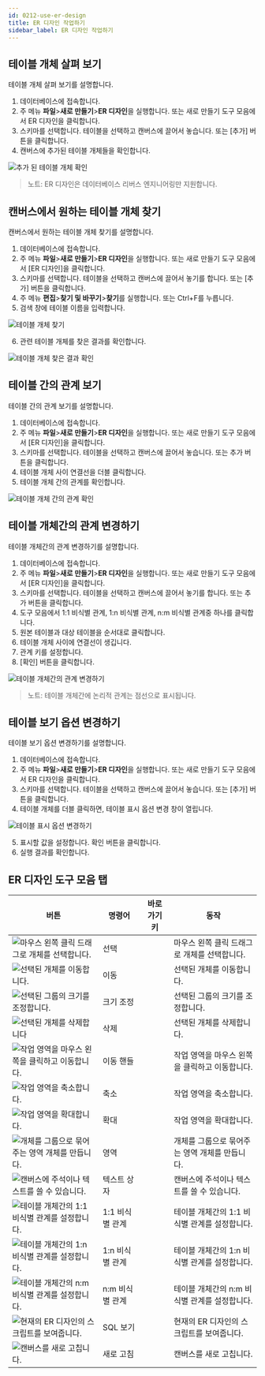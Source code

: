 ```yaml
---
id: 0212-use-er-design
title: ER 디자인 작업하기
sidebar_label: ER 디자인 작업하기
---
```


## 테이블 개체 살펴 보기

테이블 개체 살펴 보기를 설명합니다.

1. 데이터베이스에 접속합니다.
2. 주 메뉴 **파일**>**새로 만들기**>**ER 디자인**을 실행합니다. 또는 새로 만들기 도구 모음에서 ER 디자인을 클릭합니다.
3. 스키마를 선택합니다. 테이블을 선택하고 캔버스에 끌어서 놓습니다. 또는 [추가] 버튼을 클릭합니다.
4. 캔버스에 추가된 테이블 개체들을 확인합니다.

![추가 된 테이블 개체 확인](https://s3.ap-northeast-2.amazonaws.com/sqlgate-resource/captures/erDesign/erDesign-viewTable-ko.png)

> 노트: ER 디자인은 데이터베이스 리버스 엔지니어링만 지원합니다.


## 캔버스에서 원하는 테이블 개체 찾기

캔버스에서 원하는 테이블 개체 찾기를 설명합니다.

1. 데이터베이스에 접속합니다.
2. 주 메뉴 **파일**>**새로 만들기**>**ER 디자인**을 실행합니다. 또는 새로 만들기 도구 모음에서 [ER 디자인]을 클릭합니다.
3. 스키마를 선택합니다. 테이블을 선택하고 캔버스에 끌어서 놓기를 합니다. 또는 [추가] 버튼을 클릭합니다.
4. 주 메뉴 **편집**>**찾기 및 바꾸기**>**찾기**를 실행합니다. 또는 Ctrl+F를 누릅니다.
5. 검색 창에 테이블 이름을 입력합니다.

![테이블 개체 찾기](https://s3.ap-northeast-2.amazonaws.com/sqlgate-resource/captures/erDesign/erDesign-findTableOnCanvas-ko.png)

6. 관련 테이블 개체를 찾은 결과를 확인합니다.

![테이블 개체 찾은 결과 확인](https://s3.ap-northeast-2.amazonaws.com/sqlgate-resource/captures/erDesign/erDesign-findTableOnCanvas-01-ko.png)


## 테이블 간의 관계 보기

테이블 간의 관계 보기를 설명합니다.

1. 데이터베이스에 접속합니다.
2. 주 메뉴 **파일**>**새로 만들기**>**ER 디자인**을 실행합니다. 또는 새로 만들기 도구 모음에서 [ER 디자인]을 클릭합니다.
3. 스키마를 선택합니다. 테이블을 선택하고 캔버스에 끌어서 놓습니다. 또는 추가 버튼을 클릭합니다.
4. 테이블 개체 사이 연결선을 더블 클릭합니다.
5. 테이블 개체 간의 관계를 확인합니다.

![테이블 개체 간의 관계 확인](https://s3.ap-northeast-2.amazonaws.com/sqlgate-resource/captures/erDesign/erDesign-viewRelationship-ko.png)


## 테이블 개체간의 관계 변경하기

테이블 개체간의 관계 변경하기를 설명합니다.

1. 데이터베이스에 접속합니다.
2. 주 메뉴 **파일**>**새로 만들기**>**ER 디자인**을 실행합니다. 또는 새로 만들기 도구 모음에서 [ER 디자인]을 클릭합니다.
3. 스키마를 선택합니다. 테이블을 선택하고 캔버스에 끌어서 놓기를 합니다. 또는 추가 버튼을 클릭합니다.
4. 도구 모음에서 1:1 비식별 관계, 1:n 비식별 관계, n:m 비식별 관계중 하나를 클릭합니다.
5. 원본 테이블과 대상 테이블을 순서대로 클릭합니다.
6. 테이블 개체 사이에 연결선이 생깁니다.
7. 관계 키를 설정합니다.
8. [확인] 버튼을 클릭합니다.

![테이블 개체간의 관계 변경하기](https://s3.ap-northeast-2.amazonaws.com/sqlgate-resource/captures/erDesign/erDesign-alterRelationship-ko.png)

> 노트: 테이블 개체간에 논리적 관계는 점선으로 표시됩니다.


## 테이블 보기 옵션 변경하기

테이블 보기 옵션 변경하기를 설명합니다.

1. 데이터베이스에 접속합니다.
2. 주 메뉴 **파일**>**새로 만들기**>**ER 디자인**을 실행합니다. 또는 새로 만들기 도구 모음에서 ER 디자인을 클릭합니다.
3. 스키마를 선택합니다. 테이블을 선택하고 캔버스에 끌어서 놓습니다. 또는 [추가] 버튼을 클릭합니다.
4. 테이블 개체를 더블 클릭하면, 테이블 표시 옵션 변경 창이 열립니다.

![테이블 표시 옵션 변경하기](https://s3.ap-northeast-2.amazonaws.com/sqlgate-resource/captures/erDesign/erDesign-changeOptionsForTableDisplay-ko.png)

5. 표시할 값을 설정합니다. 확인 버튼을 클릭합니다.
6. 실행 결과를 확인합니다.


## ER 디자인 도구 모음 탭


| 버튼                                                                                                                                          | 명령어        | 바로 가기 키 | 동작                          |
| ------------------------------------------------------------------------------------------------------------------------------------------- | ---------- | ------- | --------------------------- |
| ![마우스 왼쪽 클릭 드래그로 개체를 선택합니다.](https://s3.ap-northeast-2.amazonaws.com/sqlgate-resource/captures/erDesign/icon-erDesign-select.png)           | 선택         |         | 마우스 왼쪽 클릭 드래그로 개체를 선택합니다.   |
| ![선택된 개체를 이동합니다.](https://s3.ap-northeast-2.amazonaws.com/sqlgate-resource/captures/erDesign/icon-erDesign-move.png)                        | 이동         |         | 선택된 개체를 이동합니다.              |
| ![선택된 그룹의 크기를 조정합니다.](https://s3.ap-northeast-2.amazonaws.com/sqlgate-resource/captures/erDesign/icon-erDesign-resize.png)                  | 크기 조정      |         | 선택된 그룹의 크기를 조정합니다.          |
| ![선택된 개체를 삭제합니다](https://s3.ap-northeast-2.amazonaws.com/sqlgate-resource/captures/erDesign/icon-erDesign-delete.png)                       | 삭제         |         | 선택된 개체를 삭제합니다.              |
| ![작업 영역을 마우스 왼쪽을 클릭하고 이동합니다.](https://s3.ap-northeast-2.amazonaws.com/sqlgate-resource/captures/erDesign/icon-erDesign-panningHand.png)     | 이동 핸들      |         | 작업 영역을 마우스 왼쪽을 클릭하고 이동합니다.  |
| ![작업 영역을 축소합니다.](https://s3.ap-northeast-2.amazonaws.com/sqlgate-resource/captures/erDesign/icon-erDesign-zoomOut.png)                      | 축소         |         | 작업 영역을 축소합니다.               |
| ![작업 영역을 확대합니다.](https://s3.ap-northeast-2.amazonaws.com/sqlgate-resource/captures/erDesign/icon-erDesign-zoomIn.png)                       | 확대         |         | 작업 영역을 확대합니다.               |
| ![개체를 그룹으로 묶어주는 영역 개체를 만듭니다.](https://s3.ap-northeast-2.amazonaws.com/sqlgate-resource/captures/erDesign/icon-erDesign-region.png)          | 영역         |         | 개체를 그룹으로 묶어주는 영역 개체를 만듭니다.  |
| ![캔버스에 주석이나 텍스트를 쓸 수 있습니다.](https://s3.ap-northeast-2.amazonaws.com/sqlgate-resource/captures/erDesign/icon-erDesign-textBox.png)           | 텍스트 상자     |         | 캔버스에 주석이나 텍스트를 쓸 수 있습니다.    |
| ![테이블 개체간의 1:1 비식별 관계를 설정합니다.](https://s3.ap-northeast-2.amazonaws.com/sqlgate-resource/captures/erDesign/icon-erDesign-11Relationship.png) | 1:1 비식별 관계 |         | 테이블 개체간의 1:1 비식별 관계를 설정합니다. |
| ![테이블 개체간의 1:n 비식별 관계를 설정합니다.](https://s3.ap-northeast-2.amazonaws.com/sqlgate-resource/captures/erDesign/icon-erDesign-1nRelationShip.png) | 1:n 비식별 관계 |         | 테이블 개체간의 1:n 비식별 관계를 설정합니다. |
| ![테이블 개체간의 n:m 비식별 관계를 설정합니다.](https://s3.ap-northeast-2.amazonaws.com/sqlgate-resource/captures/erDesign/icon-erDesign-nmRelationship.png) | n:m 비식별 관계 |         | 테이블 개체간의 n:m 비식별 관계를 설정합니다. |
| ![현재의 ER 디자인의 스크립트를 보여줍니다.](https://s3.ap-northeast-2.amazonaws.com/sqlgate-resource/captures/erDesign/icon-erDesign-viewSQL.png)           | SQL 보기     |         | 현재의 ER 디자인의 스크립트를 보여줍니다.    |
| ![캔버스를 새로 고칩니다.](https://s3.ap-northeast-2.amazonaws.com/sqlgate-resource/captures/erDesign/icon-erDesign-refresh.png)                      | 새로 고침      |         | 캔버스를 새로 고칩니다.               |